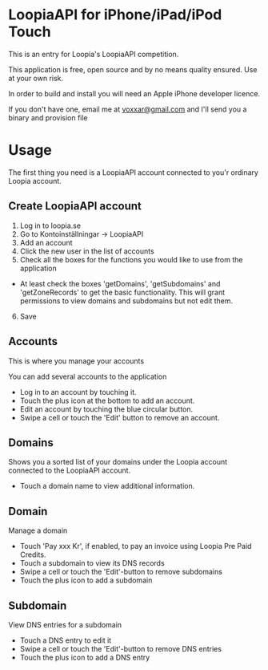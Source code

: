 LoopiaAPI for iPhone/iPad/iPod Touch
===
This is an entry for Loopia's LoopiaAPI competition.

This application is free, open source and by no means quality ensured. Use at your own risk. 

In order to build and install you will need an Apple iPhone developer licence.

If you don't have one, email me at voxxar@gmail.com and I'll send you a binary and provision file

Usage
===
The first thing you need is a LoopiaAPI account connected to you'r ordinary Loopia account.

Create LoopiaAPI account
---
1. Log in to loopia.se
2. Go to Kontoinställningar -> LoopiaAPI
3. Add an account
4. Click the new user in the list of accounts
5. Check all the boxes for the functions you would like to use from the application
  - At least check the boxes 'getDomains', 'getSubdomains' and 'getZoneRecords' to get the basic functionality. This will grant permissions to view domains and subdomains but not edit them.
6. Save

Accounts
---
This is where you manage your accounts

You can add several accounts to the application

* Log in to an account by touching it.
* Touch the plus icon at the bottom to add an account.
* Edit an account by touching the blue circular button.
* Swipe a cell or touch the 'Edit' button to remove an account.

Domains
---
Shows you a sorted list of your domains under the Loopia account connected to the LoopiaAPI account.

* Touch a domain name to view additional information.

Domain
---
Manage a domain

* Touch 'Pay xxx Kr', if enabled, to pay an invoice using Loopia Pre Paid Credits.
* Touch a subdomain to view its DNS records
* Swipe a cell or touch the 'Edit'-button to remove subdomains
* Touch the plus icon to add a subdomain

Subdomain
---
View DNS entries for a subdomain

* Touch a DNS entry to edit it
* Swipe a cell or touch the 'Edit'-button to remove DNS entries
* Touch the plus icon to add a DNS entry
